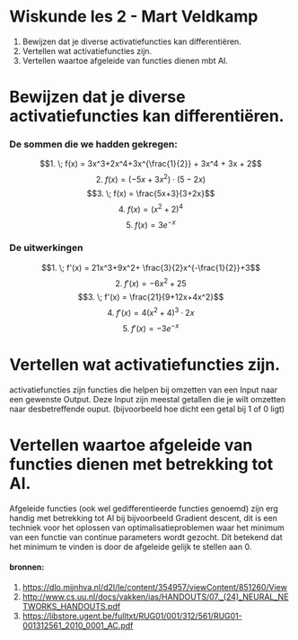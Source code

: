# Wiskunde les 2 - Mart Veldkamp

1. Bewijzen dat je diverse activatiefuncties kan differentiëren.
2. Vertellen wat activatiefuncties zijn.
3. Vertellen waartoe afgeleide van functies dienen mbt AI.

# Bewijzen dat je diverse activatiefuncties kan differentiëren.

### De sommen die we hadden gekregen:

$$1. \; f(x) = 3x^3+2x^4+3x^{\frac{1}{2}} + 3x^4 + 3x + 2$$
$$2. \; f(x) = (-5x+3x^2) \cdot (5-2x)$$
$$3. \; f(x) = \frac{5x+3}{3+2x}$$
$$4. \; f(x) = (x^2+2)^4 $$
$$5. \; f(x) = 3e^{-x}$$

### De uitwerkingen

$$1. \; f'(x) = 21x^3+9x^2+ \frac{3}{2}x^{-\frac{1}{2}}+3$$
$$2. \; f'(x) = -6x^2+25$$
$$3. \; f'(x) = \frac{21}{9+12x+4x^2}$$
$$4. \; f'(x) = 4(x^2+4)^3 \cdot 2x$$
$$5. \; f'(x) = -3e^{-x}$$


# Vertellen wat activatiefuncties zijn.

activatiefuncties zijn functies die helpen bij omzetten van een Input naar een gewenste Output. Deze Input zijn meestal getallen die je wilt omzetten naar desbetreffende ouput. (bijvoorbeeld hoe dicht een getal bij 1 of 0 ligt)

# Vertellen waartoe afgeleide van functies dienen met betrekking tot AI.

Afgeleide functies (ook wel gedifferentieerde functies genoemd) zijn erg handig met betrekking tot AI bij bijvoorbeeld Gradient descent, dit is een techniek voor het oplossen van optimalisatieproblemen waar het minimum van een functie van continue parameters wordt gezocht. Dit betekend dat het minimum te vinden is door de afgeleide gelijk te stellen aan 0.

#### bronnen:
1. https://dlo.mijnhva.nl/d2l/le/content/354957/viewContent/851260/View
2. http://www.cs.uu.nl/docs/vakken/ias/HANDOUTS/07._(24)_NEURAL_NETWORKS_HANDOUTS.pdf
3. https://libstore.ugent.be/fulltxt/RUG01/001/312/561/RUG01-001312561_2010_0001_AC.pdf
